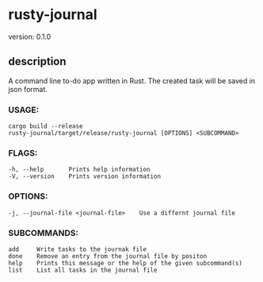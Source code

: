 # rusty-journal
version: 0.1.0
## description
A command line to-do app written in Rust.
The created task will be saved in json format.

### USAGE:
    cargo build --release
    rusty-journal/target/release/rusty-journal [OPTIONS] <SUBCOMMAND>

### FLAGS:
    -h, --help       Prints help information
    -V, --version    Prints version information

### OPTIONS:
    -j, --journal-file <journal-file>    Use a differnt journal file

### SUBCOMMANDS:
    add     Write tasks to the journak file
    done    Remove an entry from the journal file by positon
    help    Prints this message or the help of the given subcommand(s)
    list    List all tasks in the journal file
